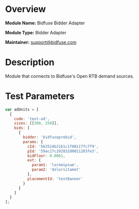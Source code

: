 # Overview

**Module Name:** Bidfuse Bidder Adapter

**Module Type:** Bidder Adapter

**Maintainer:** support@bidfuse.com

# Description

Module that connects to Bidfuse's Open RTB demand sources.

# Test Parameters
```js
var adUnits = [
  {
    code: 'test-ad',
    sizes: [[300, 250]],
    bids: [
      {
        bidder: 'bidfuseprebid',
        params: {
          cId: '562524b21b1c1f08117fc7f9',
          pId: '59ac17c192832d0011283fe3',
          bidFloor: 0.0001,
          ext: {
            param1: 'loremipsum',
            param2: 'dolorsitamet'
          },
          placementId: 'testBanner'
        }
      }
    ]
  }
];
```
